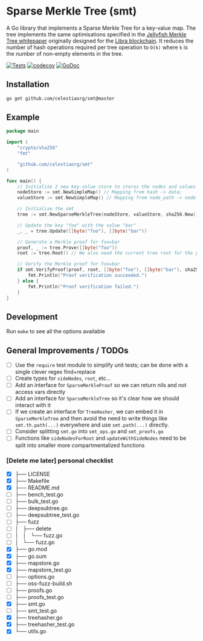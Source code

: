 # Sparse Merkle Tree (smt)

A Go library that implements a Sparse Merkle Tree for a key-value map. The tree implements the same optimisations specified in the [Jellyfish Merkle Tree whitepaper][jmt whitepaper] originally designed for the [Libra blockchain][libra whitepaper]. It reduces the number of hash operations required per tree operation to `O(k)` where `k` is the number of non-empty elements in the tree.

[![Tests](https://github.com/celestiaorg/smt/actions/workflows/test.yml/badge.svg)](https://github.com/celestiaorg/smt/actions/workflows/test.yml)
[![codecov](https://codecov.io/gh/celestiaorg/smt/branch/master/graph/badge.svg?token=U3GGEDSA94)](https://codecov.io/gh/celestiaorg/smt)
[![GoDoc](https://godoc.org/github.com/celestiaorg/smt?status.svg)](https://godoc.org/github.com/celestiaorg/smt)

## Installation

```bash
go get github.com/celestiaorg/smt@master
```

## Example

```go
package main

import (
    "crypto/sha256"
    "fmt"

    "github.com/celestiaorg/smt"
)

func main() {
    // Initialise 2 new key-value store to stores the nodes and values of the tree
    nodeStore := smt.NewSimpleMap() // Mapping from hash -> data;
    valueStore := smt.NewSimpleMap() // Mapping from node_path -> node_value; a path can be retrieved using the digest of the key

    // Initialise the smt
    tree := smt.NewSparseMerkleTree(nodeStore, valueStore, sha256.New())

    // Update the key "foo" with the value "bar"
    _, _ = tree.Update([]byte("foo"), []byte("bar"))

    // Generate a Merkle proof for foo=bar
    proof, _ := tree.Prove([]byte("foo"))
    root := tree.Root() // We also need the current tree root for the proof

    // Verify the Merkle proof for foo=bar
    if smt.VerifyProof(proof, root, []byte("foo"), []byte("bar"), sha256.New()) {
        fmt.Println("Proof verification succeeded.")
    } else {
        fmt.Println("Proof verification failed.")
    }
}
```

## Development

Run `make` to see all the options available

## General Improvements / TODOs

- [ ] Use the `require` test module to simplify unit tests; can be done with a single clever regex find+replace
- [ ] Create types for `sideNodes`, `root`, etc...
- [ ] Add an interface for `SparseMerkleProof` so we can return nils and not access vars directly
- [ ] Add an interface for `SparseMerkleTree` so it's clear how we should interact with it
- [ ] If we create an interface for `TreeHasher`, we can embed it in `SparseMerkleTree` and then avoid the need to write things like `smt.th.path(...)` everywhere and use `smt.path(...)` directly.
- [ ] Consider splitting `smt.go` into `smt_ops.go` and `smt_proofs.go`
- [ ] Functions like `sideNodesForRoot` and `updateWithSideNodes` need to be split into smaller more compartmentalized functions

[libra whitepaper]: https://diem-developers-components.netlify.app/papers/the-diem-blockchain/2020-05-26.pdf
[jmt whitepaper]: https://developers.diem.com/papers/jellyfish-merkle-tree/2021-01-14.pdf

### [Delete me later] personal checklist

- [x] ├── LICENSE
- [x] ├── Makefile
- [x] ├── README.md
- [ ] ├── bench_test.go
- [ ] ├── bulk_test.go
- [ ] ├── deepsubtree.go
- [ ] ├── deepsubtree_test.go
- [ ] ├── fuzz
- [ ] │   ├── delete
- [ ] │   │   └── fuzz.go
- [ ] │   └── fuzz.go
- [x] ├── go.mod
- [x] ├── go.sum
- [x] ├── mapstore.go
- [x] ├── mapstore_test.go
- [ ] ├── options.go
- [ ] ├── oss-fuzz-build.sh
- [ ] ├── proofs.go
- [ ] ├── proofs_test.go
- [x] ├── smt.go
- [ ] ├── smt_test.go
- [x] ├── treehasher.go
- [x] ├── treehasher_test.go
- [x] └── utils.go
